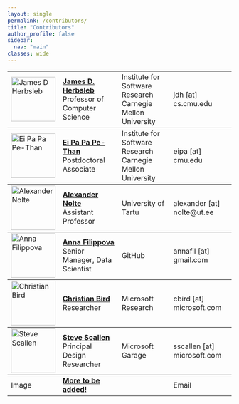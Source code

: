 ```yaml
---
layout: single
permalink: /contributors/
title: "Contributors"
author_profile: false
sidebar:
  nav: "main"
classes: wide
---
```


<table style="width: 100%;">
<tr style="border-top: thin solid; align:top">
  <td><img src="/hackathon-research/images/jherbsleb.jpg" alt="James D Herbsleb" style="width:100px;height:100px;"></td>
  <td><a href="https://herbsleb.org/"><strong>James D. Herbsleb</strong></a><br>Professor of Computer Science</td>
  <td>Institute for Software Research<br>Carnegie Mellon University</td>
  <td>jdh [at] cs.cmu.edu</td>
</tr>
<tr style="border-top: thin solid; align:top">
  <td><img src="/hackathon-research/images/eipa.jpg" alt="Ei Pa Pa Pe-Than" style="width:100px;height:100px;"></td>
  <td><a href="https://eipapa.github.io/"><strong>Ei Pa Pa Pe-Than</strong></a><br>Postdoctoral Associate</td>
  <td>Institute for Software Research<br>Carnegie Mellon University</td>
  <td>eipa [at] cmu.edu</td>
</tr>
<tr style="border-top: thin solid; align:top">
  <td><img src="/hackathon-research/images/anolte.jpg" alt="Alexander Nolte" style="width:100px;height:100px;"></td>
  <td><a href="https://www.anolte.com"><strong>Alexander Nolte</strong></a><br>Assistant Professor</td>
  <td>University of Tartu</td>
  <td>alexander [at] nolte@ut.ee</td>
</tr>
<tr style="border-top: thin solid; align:top">
  <td><img src="/hackathon-research/images/afilippova.jpg" alt="Anna Filippova" style="width:100px;height:100px;"></td>
  <td><a href="https://www.linkedin.com/in/annafilippova"><strong>Anna Filippova</strong></a><br>Senior Manager, Data Scientist</td>
  <td>GitHub</td>
  <td>annafil [at] gmail.com</td>
</tr>
<tr style="border-top: thin solid; align:top">
  <td><img src="/hackathon-research/images/cbird.jpg" alt="Christian Bird" style="width:100px;height:100px;"></td>
  <td><a href="https://www.microsoft.com/en-us/research/people/cbird/"><strong>Christian Bird</strong></a><br>Researcher</td>
  <td>Microsoft Research</td>
  <td>cbird [at] microsoft.com</td>
</tr>
<tr style="border-top: thin solid; align:top">
  <td><img src="/hackathon-research/images/sscallen.jpg" alt="Steve Scallen" style="width:100px;height:100px;"></td>
  <td><a href="https://www.linkedin.com/in/steve-scallen-2221893/"><strong>Steve Scallen</strong></a><br>Principal Design Researcher</td>
  <td>Microsoft Garage</td>
  <td>sscallen [at] microsoft.com</td>
</tr>
<tr style="border-top: thin solid; align:top">
  <td>Image</td>
  <td><a href=""><strong>More to be added!</strong></a><br></td>
  <td></td>
  <td>Email</td>
</tr>
<!-- <tr style="border-top: thin solid; align:top">
  <td>Image</td>
  <td><a href=""><strong></strong></a><br></td>
  <td></td>
  <td>Email</td>
</tr> -->
</table>

